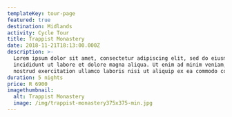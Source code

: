 ```yaml
---
templateKey: tour-page
featured: true
destination: Midlands
activity: Cycle Tour
title: Trappist Monastery
date: 2018-11-21T18:13:00.000Z
description: >-
  Lorem ipsum dolor sit amet, consectetur adipiscing elit, sed do eiusmod tempor
  incididunt ut labore et dolore magna aliqua. Ut enim ad minim veniam, quis
  nostrud exercitation ullamco laboris nisi ut aliquip ex ea commodo consequat.
duration: 5 nights
price: R 6900
imagethumbnail:
  alt: Trappist Monastery
  image: /img/trappist-monastery375x375-min.jpg
---
```


